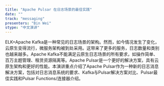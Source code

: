 ```yaml
---
title: "Apache Pulsar 在日志场景的最佳实践"
date: "" 
track: "messaging"
presenters: "Bin Wei"
stype: "中文演讲"
---
```

ELK+Apache Kafka是一种常见的日志场景的架构。然而，如今情况发生了变化，云原生变得流行，微服务架构被到处采用。这带来了更多的服务，日志数量和类别也越来越多。Apache Kafka不能满足云原生日志场景的所有要求，如操作简单、百万主题管理、租赁资源隔离等。Apache Pulsar是一个更好的解决方案，具有云原生架构和更好的性能。本演讲重点介绍了Apache Pulsar作为一种新的日志消息解决方案，包括对日志消息系统的要求、Kafka与Pulsar解决方案对比、Pulsar最佳实践和Pulsar Functions/连接器介绍。